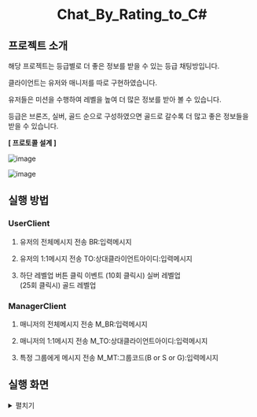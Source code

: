 <h1 align="center">Chat_By_Rating_to_C#</h1>

## 프로젝트 소개
해당 프로젝트는 등급별로 더 좋은 정보를 받을 수 있는 등급 채팅방입니다.

클라이언트는 유저와 매니저를 따로 구현하였습니다.

유저들은 미션을 수행하여 레벨을 높여 더 많은 정보를 받아 볼 수 있습니다.

등급은 브론즈, 실버, 골드 순으로 구성하였으면 골드로 갈수록 더 많고 좋은 정보들을 받을 수 있습니다.

**[ 프로토콜 설계 ]**

![image](https://user-images.githubusercontent.com/84673536/175509328-87c4a858-b629-47ea-ae75-b2409d7bd6ef.png)

![image](https://user-images.githubusercontent.com/84673536/175510956-8532101c-b436-44b8-91b1-e16ba6f05719.png)

## 실행 방법

### UserClient
1. 유저의 전체메시지 전송
BR:입력메시지

2. 유저의 1:1메시지 전송
TO:상대클라이언트아이디:입력메시지

3. 하단 레벨업 버튼 클릭 이벤트
(10회 클릭시) 실버 레벨업</br>
(25회 클릭시) 골드 레벨업


### ManagerClient
1. 매니저의 전체메시지 전송
M_BR:입력메시지

2. 매니저의 1:1메시지 전송
M_TO:상대클라이언트아이디:입력메시지

3. 특정 그룹에게 메시지 전송
M_MT:그룹코드(B or S or G):입력메시지

## 실행 화면

<details>
<summary>펼치기</summary>
<div>

> **서버**

![image](https://user-images.githubusercontent.com/84673536/175512134-24f33d05-fb42-48b5-b1a1-4271dc050059.png)

> **유저 클라이언트**

![image](https://user-images.githubusercontent.com/84673536/175512181-80a5492a-f9d4-4098-97b9-8aa1d46fcb7a.png)

> **매니저 클라이언트**

![image](https://user-images.githubusercontent.com/84673536/175512204-ab941845-01ec-4a0c-8864-95d8397bfeac.png)

> **유저(브론즈 -> 실버 승급)**

![image](https://user-images.githubusercontent.com/84673536/175513013-f38359b2-e815-453b-8eb6-7420d97f4c82.png)

> **유저(실버 -> 골드 승급)**

![image](https://user-images.githubusercontent.com/84673536/175512406-3e3263eb-2b92-4205-9c37-8c582c1105c3.png)

> **매니저(골드 그룹 메세지)**

![image](https://user-images.githubusercontent.com/84673536/175512429-fa1366b4-8673-47a4-abd7-b8e1ca04cce7.png)

</div>
</details>

